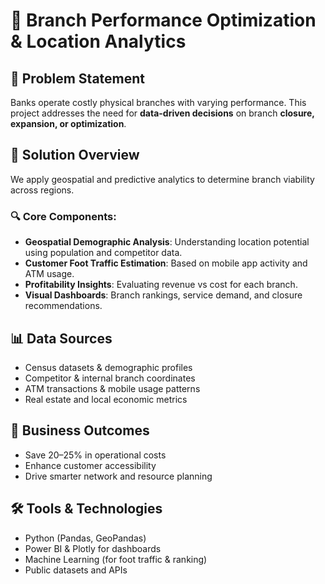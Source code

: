 # 🏦 Branch Performance Optimization & Location Analytics

## 📌 Problem Statement
Banks operate costly physical branches with varying performance. This project addresses the need for **data-driven decisions** on branch **closure, expansion, or optimization**.

## 🧠 Solution Overview
We apply geospatial and predictive analytics to determine branch viability across regions.

### 🔍 Core Components:
- **Geospatial Demographic Analysis**: Understanding location potential using population and competitor data.
- **Customer Foot Traffic Estimation**: Based on mobile app activity and ATM usage.
- **Profitability Insights**: Evaluating revenue vs cost for each branch.
- **Visual Dashboards**: Branch rankings, service demand, and closure recommendations.

## 📊 Data Sources
- Census datasets & demographic profiles  
- Competitor & internal branch coordinates  
- ATM transactions & mobile usage patterns  
- Real estate and local economic metrics  

## 💼 Business Outcomes
- Save 20–25% in operational costs  
- Enhance customer accessibility  
- Drive smarter network and resource planning  

## 🛠️ Tools & Technologies
- Python (Pandas, GeoPandas)  
- Power BI & Plotly for dashboards  
- Machine Learning (for foot traffic & ranking)  
- Public datasets and APIs

